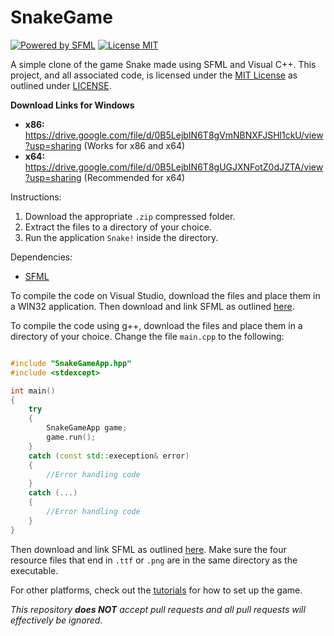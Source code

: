 # SnakeGame

[![Powered by SFML](https://img.shields.io/badge/powered%20by-SFML-68f442.svg)](https://www.sfml-dev.org/)
[![License MIT](https://img.shields.io/badge/license-MIT-blue.svg)](https://github.com/arnavb/SnakeGame/blob/master/LICENSE)

A simple clone of the game Snake made using SFML and Visual C++. This project, and all associated code, is licensed under the [MIT License](https://en.wikipedia.org/wiki/MIT_License) as outlined under [LICENSE](https://github.com/arnavb/SnakeGame/blob/master/LICENSE).

<b>Download Links for Windows</b>
<ul>
<li><b>x86: </b><a href="https://drive.google.com/file/d/0B5LejbIN6T8gVmNBNXFJSHl1ckU/view?usp=sharing">https://drive.google.com/file/d/0B5LejbIN6T8gVmNBNXFJSHl1ckU/view?usp=sharing</a> (Works for x86 and x64)</li>
<li><b>x64: </b><a href="https://drive.google.com/file/d/0B5LejbIN6T8gUGJXNFotZ0dJZTA/view?usp=sharing">https://drive.google.com/file/d/0B5LejbIN6T8gUGJXNFotZ0dJZTA/view?usp=sharing</a> (Recommended for x64)</li>
</ul>

Instructions:

1. Download the appropriate `.zip` compressed folder.
2. Extract the files to a directory of your choice.
3. Run the application `Snake!` inside the directory.

Dependencies:
- [SFML](http://sfml-dev.org/)

To compile the code on Visual Studio, download the files and place them in a WIN32 application. Then download and link SFML as outlined [here](https://www.sfml-dev.org/tutorials/2.4/start-vc.php).

To compile the code using g++, download the files and place them in a directory of your choice. Change the file `main.cpp` to the following:

```C++

#include "SnakeGameApp.hpp"
#include <stdexcept>

int main()
{
    try
    {
        SnakeGameApp game;
        game.run();
    }
    catch (const std::exeception& error)
    {
        //Error handling code
    }
    catch (...)
    {
        //Error handling code
    }
}

```
Then download and link SFML as outlined [here](https://www.sfml-dev.org/tutorials/2.4/start-linux.php). Make sure the four resource files that end in `.ttf` or `.png` are in the same directory as the executable.

For other platforms, check out the [tutorials](https://www.sfml-dev.org/tutorials/2.4/) for how to set up the game.

_This repository __does NOT__ accept pull requests and all pull requests will effectively be ignored._

